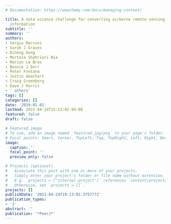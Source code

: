 ```yaml
---
# Documentation: https://wowchemy.com/docs/managing-content/

title: A data science challenge for converting airborne remote sensing data into ecological
  information
subtitle: ''
summary: ''
authors:
- Sergio Marconi
- Sarah J Graves
- Dihong Gong
- Morteza Shahriari Nia
- Marion Le Bras
- Bonnie J Dorr
- Peter Fontana
- Justin Gearhart
- Craig Greenberg
- Dave J Harris
- ' others'
tags: []
categories: []
date: '2019-01-01'
lastmod: 2022-04-24T15:13:02-04:00
featured: false
draft: false

# Featured image
# To use, add an image named `featured.jpg/png` to your page's folder.
# Focal points: Smart, Center, TopLeft, Top, TopRight, Left, Right, BottomLeft, Bottom, BottomRight.
image:
  caption: ''
  focal_point: ''
  preview_only: false

# Projects (optional).
#   Associate this post with one or more of your projects.
#   Simply enter your project's folder or file name without extension.
#   E.g. `projects = ["internal-project"]` references `content/project/deep-learning/index.md`.
#   Otherwise, set `projects = []`.
projects: []
publishDate: '2022-04-24T19:13:02.375777Z'
publication_types:
- '2'
abstract: ''
publication: '*PeerJ*'
---
```

